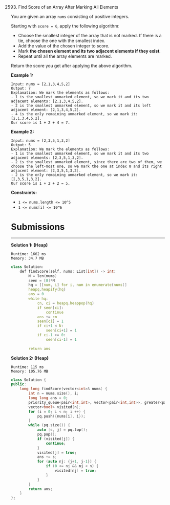 2593. Find Score of an Array After Marking All Elements

You are given an array `nums` consisting of positive integers.

Starting with `score = 0`, apply the following algorithm:

* Choose the smallest integer of the array that is not marked. If there is a tie, choose the one with the smallest index.
* Add the value of the chosen integer to score.
* Mark **the chosen element and its two adjacent elements if they exist**.
* Repeat until all the array elements are marked.

Return the score you get after applying the above algorithm.

 

**Example 1:**
```
Input: nums = [2,1,3,4,5,2]
Output: 7
Explanation: We mark the elements as follows:
- 1 is the smallest unmarked element, so we mark it and its two adjacent elements: [2,1,3,4,5,2].
- 2 is the smallest unmarked element, so we mark it and its left adjacent element: [2,1,3,4,5,2].
- 4 is the only remaining unmarked element, so we mark it: [2,1,3,4,5,2].
Our score is 1 + 2 + 4 = 7.
```

**Example 2:**
```
Input: nums = [2,3,5,1,3,2]
Output: 5
Explanation: We mark the elements as follows:
- 1 is the smallest unmarked element, so we mark it and its two adjacent elements: [2,3,5,1,3,2].
- 2 is the smallest unmarked element, since there are two of them, we choose the left-most one, so we mark the one at index 0 and its right adjacent element: [2,3,5,1,3,2].
- 2 is the only remaining unmarked element, so we mark it: [2,3,5,1,3,2].
Our score is 1 + 2 + 2 = 5.
```

**Constraints:**

* `1 <= nums.length <= 10^5`
* `1 <= nums[i] <= 10^6`

# Submissions
---
**Solution 1: (Heap)**
```
Runtime: 1602 ms
Memory: 34.7 MB
```
```c++
class Solution:
    def findScore(self, nums: List[int]) -> int:
        N = len(nums)
        seen = [0]*N
        hq = [[num, i] for i, num in enumerate(nums)]
        heapq.heapify(hq)
        ans = 0
        while hq:
            cn, ci = heapq.heappop(hq)
            if seen[ci]:
                continue
            ans += cn
            seen[ci] = 1
            if ci+1 < N:
                seen[ci+1] = 1
            if ci-1 >= 0:
                seen[ci-1] = 1
                
        return ans
```

**Solution 2: (Heap)**
```
Runtime: 115 ms
Memory: 105.76 MB
```
```c++
class Solution {
public:
    long long findScore(vector<int>& nums) {
        int n = nums.size(), i;
        long long ans = 0;
        priority_queue<pair<int,int>, vector<pair<int,int>>, greater<pair<int,int>>> pq;
        vector<bool> visited(n);
        for (i = 0; i < n; i ++) {
            pq.push({nums[i], i});
        }
        while (pq.size()) {
            auto [s, j] = pq.top();
            pq.pop();
            if (visited[j]) {
                continue;
            }
            visited[j] = true;
            ans += s;
            for (auto nj: {j+1, j-1}) {
                if (0 <= nj && nj < n) {
                    visited[nj] = true;
                } 
            }
        }
        return ans;
    }
};
```
